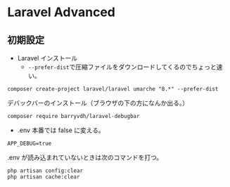 # Laravel Advanced

## 初期設定

- Laravel インストール
  - `--prefer-dist`で圧縮ファイルをダウンロードしてくるのでちょっと速い。

```
composer create-project laravel/laravel umarche "8.*" --prefer-dist
```

デバックバーのインストール（ブラウザの下の方になんか出る。）

```
composer require barryvdh/laravel-debugbar
```

- .env
  本番では false に変える。

```
APP_DEBUG=true
```

.env が読み込まれていないときは次のコマンドを打つ。

```
php artisan config:clear
php artisan cache:clear
```
